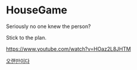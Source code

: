 # HouseGame

Seriously no one knew the person?

Stick to the plan.

https://www.youtube.com/watch?v=HOaz2L8JHTM

[오랜만이다](https://www.youtube.com/watch?v=7mT5x8kt3Gs)
